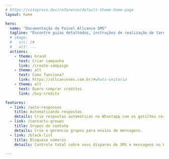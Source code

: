 ```yaml
---
# https://vitepress.dev/reference/default-theme-home-page
layout: home

hero:
  name: "Documentação do Painel Allcance SMS"
  tagline: "Encontre guias detalhados, instruções de realização de tarefas e melhores práticas para utilizar nossos serviços de envio de SMS de forma eficiente e segura."
  # image:
  #   src: /#
  #   alt: ...
  actions:
    - theme: brand
      text: Criar campanha
      link: /create-campaign
    - theme: alt
      text: Como funciona?
      link: https://allcancesms.com.br/#whats-unitario
    - theme: alt
      text: Quero comprar créditos
      link: /buy-credits

features:
  - link: /auto-responses
    title: Automatizando respostas
    details: Crie respostas automáticas no Whastapp com os gatilhos certos.
  - link: /contacts-groups
    title: Grupos de contato
    details: Crie e gerencie grupos para envios de mensagens.
  - link: /black-list
    title: Bloqueie números
    details: Controle total sobre seus disparos de SMS e mensagens no WhatsApp.

---
```

